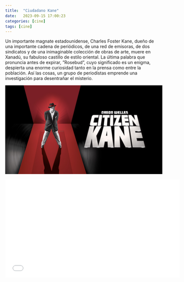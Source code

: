 ```yaml
---
title:  "Ciudadano Kane"
date:   2023-09-15 17:00:23
categories: [cine]
tags: [cine]
---
```


Un importante magnate estadounidense, Charles Foster Kane, dueño de una importante cadena de periódicos, de una red de emisoras, de dos sindicatos y de una inimaginable colección de obras de arte, muere en Xanadú, su fabuloso castillo de estilo oriental. La última palabra que pronuncia antes de expirar, ”Rosebud”, cuyo significado es un enigma, despierta una enorme curiosidad tanto en la prensa como entre la población. Así las cosas, un grupo de periodistas emprende una investigación para desentrañar el misterio.

![Ciudadano Kane](/images/kane.jpg)

<iframe width="560" height="315" 
src="//ok.ru/videoembed/1159917931103"
 frameborder="0" allow="autoplay" allowfullscreen></iframe>

